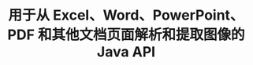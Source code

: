 ---
############################# Static ############################
layout: "auto-gen-gist"
draft: false
path: "ru/parser/java/extract/image/xla/"
otherformats: DOC DOT DOCX DOCM DOTX DOTM TXT ODT OTT RTF PDF XHTML MHTML MD XML EPUB FB2 CHM XLS XLT XLSX XLSM XLSB XLTX XLTM ODS CSV OTS XLAM PPT PPTX  PPS POT PPSX PPTM POTX PPSM ODP OTP PST OST EML EMLX MSG ONE 

############################# Head ############################
head_title: "如何通过 Java 从 Excel、Word、PDF 和其他文档中提取图像？"
head_description: "GroupDocs.Parser Java API 允许软件开发人员从 Java 应用程序内的 PDF、DOC、DOCX、PPT、PPTX、XLS、XLSX 文档、页面区域和电子邮件中解析和提取图像。"

############################# Header ############################
title: "用于从 Excel、Word、PowerPoint、PDF 和其他文档页面解析和提取图像的 Java API"
description: "GroupDocs.Parser Java API 允许程序员从 PDF、DOC、DOCX、PPT、PPTX、EML、MSG、XLS、XLSX、CSV、ODT、RTF 和 EPUB 文档或 Java 应用程序中的文档页面中提取图像。"

######################### Download Button #######################
button:
    enable: true

############################# About ############################
about:
    enable: true
    title: "了解如何通过 Java API 从文档或特定页面中提取图像？"
    content: |
       在创建引人入胜的内容时，图像值一千字，在当今的视觉世界中不容忽视。图像可以成为信息交流的重要来源，也可以吸引用户的注意力。通常需要从文档、期刊或演示文稿中获取图像并在其他地方使用它们。 GroupDocs.Parser for Java 是一个功能强大的 API，可帮助软件开发人员和程序员构建解决方案，以从众多文档类型中解析和提取图像或其他信息。它还支持以PNG、JPEG、WebP、GIF、BMP等格式保存图像。 API 支持一些流行的文档格式，例如 PDF、Microsoft Office 格式：Word（DOC、DOCX）、PowerPoint（PPT、PPTX）、Excel（XLS、XLSX）、LibreOffice 格式、电子邮件、电子书等等.它还支持一些与文档解析、提取纯文本和结构化文本、按关键字搜索文本、提取元数据或图像、容器以及附件等相关的高级功能。

############################# content ############################
steps:
    enable: true
    block:
    - title_left: "如何从 XLA 文档中提取图像"
      content_left: |
       GroupDocs.Parser Java 包含从 XLA 文档中提取图像的功能。 以下 Java 代码示例展示了如何轻松地从 XLA 文档中提取图像。 

      title_right: "通过 Java 从文档中获取图像"
      content_right: |
        * 创建 [Parser](https://apireference.groupdocs.com/parser/java/com.groupdocs.parser/Parser) 的实例
        * 检查文档是否支持图像提取
        * 调用 [getImages()](https://apireference.groupdocs.com/parser/java/com.groupdocs.parser/Parser#getImages()) 方法从整个文档中提取所有图像。
        * 从文档中提取所有图像
        * 遍历图像并打印图像类型

      gisthash: "b13e690d2593f92081abd99948363e06"
      gistfile: "extract_images_form_documents.java"

    - title_left: "从 XLA 文档页面提取图像"
      content_left: |
       GroupDocs.Parser Java API 允许软件开发人员使用几行代码从 XLA 文档中提取图像。 下面的 Java 代码显示了从 XLA 文档中提取的图像。 

      title_right: "如何通过 Java 提取文件图像"
      content_right: |
        * 创建 [Parser](https://apireference.groupdocs.com/parser/java/com.groupdocs.parser/Parser) 的实例 
        * 检查文档是否支持图像提取
        * 通过调用 [getDocumentInfo](https://apireference.groupdocs.com/parser/java/com.groupdocs.parser/Parser#getDocumentInfo()) 方法获取文档信息。
        * 检查文档是否存在页面
        * 遍历页面并打印页码
        * 调用 [getImages()](https://apireference.groupdocs.com/parser/java/com.groupdocs.parser/Parser#getImages()) 方法从整个文档中提取所有图像。
        * 迭代图像和打印图像类型
     
      gisthash: "68450336a57c5d8df06b4ef1ea69b29f"
      gistfile: "extract_images_form_documents_page.java"
      
    - title_left: "如何从 XLA 文档页面区域提取图像"
      content_left: |
       GroupDocs.Parser Java API 为从 XLA 文档的页面轻松提取提供了完整的支持。 以下 Java 代码演示了程序员如何从他们自己的 Java 应用程序内的 XLA 文档页面区域提取图像。

      title_right: "使用Java提取图像？"
      content_right: |
        * 创建 [Parser](https://apireference.groupdocs.com/parser/java/com.groupdocs.parser/Parser) 的实例  
        * 创建用于图像提取的选项
        * 检查文档以获取图像提取支持
        * 调用[getImages()](https://apireference.groupdocs.com/parser/java/com.groupdocs.parser/Parser#getImages())方法从页面左上角提取图片。
        * 遍历图像并打印图像 URL
     
      gisthash: "40143a56569ae88e7e7c972ccca041b5"
      gistfile: "extract_images_form_documents_page_area.java"

    - title_left: "如何通过 Java API 将图像提取到文件"
      content_left: |
       GroupDocs.Parser Java API 允许从 XLA 文档中提取图像并将图像内容保存到文件中。 以下 Java 代码演示了程序员如何在自己的 Java 应用程序中将图像提取到他们选择的文件中。

      title_right: "将文档中的图像提取到文件中"
      content_right: |
        * 创建 [Parser](https://apireference.groupdocs.com/parser/java/com.groupdocs.parser/Parser) 的实例 
        * 检查文档以获取图像提取支持
        * 调用[getImages()](https://apireference.groupdocs.com/parser/java/com.groupdocs.parser/Parser#getImages())方法从页面左上角提取图片。
        * 创建选项以支持的文件格式保存图像
        * 遍历图像并打印图像 URL
     
      gisthash: "6faeafc93e4412265b7439209828950b"
      gistfile: "images_saving_to_files.java"

    - title_left: "系统要求"
      content_left: |
        所有主要平台和操作系统都支持 Java 的 GroupDocs.Parser。 它可以生成 Microsoft Word、Excel、PowerPoint、Outlook、OpenOffice 和 50 多种其他格式的文档。 有关完整的系统要求指南，请在执行以下代码之前访问系统要求，请确保您的系统上安装了以下先决条件：
        * 操作系统：Microsoft Windows、Linux、MacOS
        * Java 版本支持：J2SE 7.0 (1.7)、J2SE 8.0 (1.8) 或以上
        * 从 GroupDocs [Repository](https://repository.groupdocs.com/webapp/#/artifacts/browse/tree/General/repo/com/groupdocs/groupdocs-parser) 获取最新版本的 GroupDocs.Parser Java API
        
      title_right: "为什么使用 GroupDocs.Parser"
      content_right: |
        * 从任何支持的文档中提取纯文本。
        * 目录提取支持
        * 提取格式化文本、元数据、图像、容器和附件。
        * 通过用户定义的模板解析文档。
        *使用关键字或正则表达式搜索文本。
        * 结构化文本提取支持
        * 提取一些支持的文档格式的目录。
        * 从 PDF 文档中解析表单数据。

demos:
    enable: true
        

more_formats:
    enable: true


back_to_top:
    enable: true
---